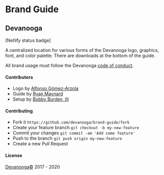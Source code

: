 # Brand Guide

## Devanooga

[Netlify status badge]

A centralized location for various forms of the Devanooga logo, graphics, font, and color palette. 
There are downloads at the bottom of the guide. 

All brand usage must follow the Devanooga [code of conduct][coc].


#### Contributors

* Logo by [Alfonso Gómez-Arzola][arzola]
* Guide by [Ryan Maynard][maynard]
* Setup by [Bobby Burden, III][burden]

#### Contributing

* Fork it `https://github.com/devanooga/brand-guide/fork`
* Create your feature branch `git checkout -b my-new-feature`
* Commit your changes `git commit -am 'Add some feature'`
* Push to the branch `git push origin my-new-feature`
* Create a new Pull Request
 
#### License

[Devanooga©][devanooga] 2017 - 2020


[coc]: https://www.devanooga.com/code-of-conduct 
[arzola]: https://agarzola.com
[maynard]: https://ryanmaynard.co/about
[burden]: https://brb3.org/
[devanooga]: https://devanooga.com
